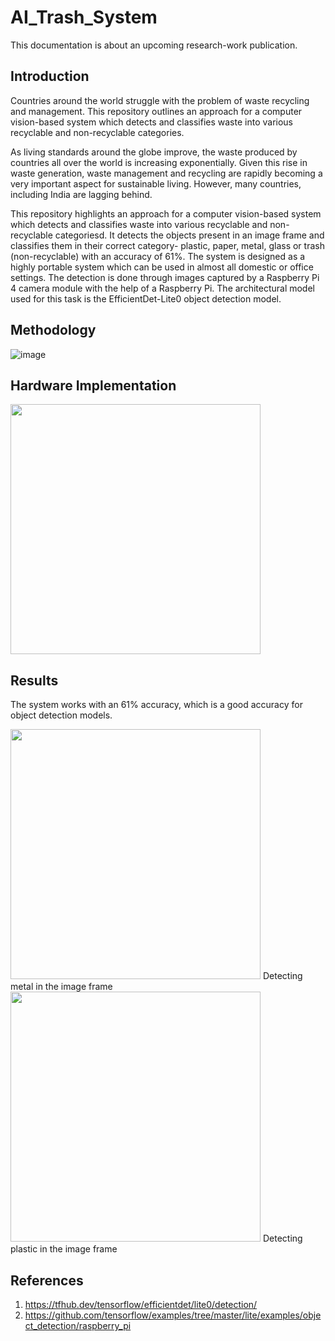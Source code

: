 # AI_Trash_System

This documentation is about an upcoming research-work publication. 

## Introduction

Countries around the world struggle with the problem of waste recycling and management. This repository outlines an approach for a computer vision-based system which detects and classifies waste into various recyclable and non-recyclable categories.

As living standards around the globe improve, the waste produced by countries all over the world is increasing exponentially. Given this rise in waste generation, waste management and recycling are rapidly becoming a very important aspect for sustainable living. However, many countries, including India are lagging behind.

This repository highlights an approach for a computer vision-based system which detects and classifies waste into various recyclable and non-recyclable categoriesd. It detects the objects present in an image frame and classifies them in their correct category- plastic, paper, metal, glass or trash (non-recyclable) with an accuracy of 61%. The system is designed as a highly portable system which can be used in almost all domestic or office settings. The detection is done through images captured by a Raspberry Pi 4 camera module with the help of a Raspberry Pi. The architectural model used for this task is the EfficientDet-Lite0 object detection model.

## Methodology 

![image](https://user-images.githubusercontent.com/80118039/170722429-64dbd679-02f4-41d2-9386-13f2c854452f.png)

## Hardware Implementation 

<img src="https://user-images.githubusercontent.com/80118039/170724519-8d221bbe-6dee-4048-b766-2cf4bb31601d.jpg" width="400">

## Results

The system works with an 61% accuracy, which is a good accuracy for object detection models. 

<img src="https://user-images.githubusercontent.com/80118039/170724627-e868e19a-7df3-4400-928a-0a2f266b1992.png" width="400">
Detecting metal in the image frame

<img src="https://user-images.githubusercontent.com/80118039/170726413-570cf274-939a-4243-a9ae-7e8a4941d758.png" width="400">
Detecting plastic in the image frame

## References

1. https://tfhub.dev/tensorflow/efficientdet/lite0/detection/
2. https://github.com/tensorflow/examples/tree/master/lite/examples/object_detection/raspberry_pi

